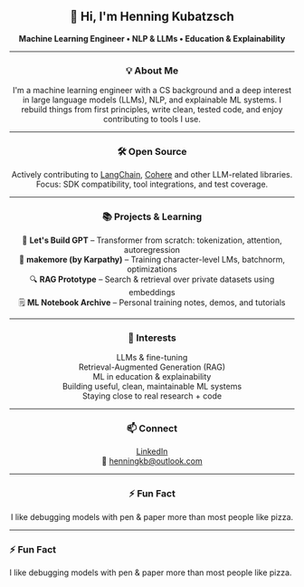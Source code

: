 <div align="center">

## 👋 Hi, I'm Henning Kubatzsch

**Machine Learning Engineer • NLP & LLMs • Education & Explainability**

---

### 💡 About Me

<p align="center">
I'm a machine learning engineer with a CS background and a deep interest in large language models (LLMs), NLP, and explainable ML systems.  
I rebuild things from first principles, write clean, tested code, and enjoy contributing to tools I use.
</p>

---

### 🛠️ Open Source

<p align="center">
Actively contributing to <a href="https://github.com/langchain-ai/langchain">LangChain</a>, <a href="https://github.com/cohere-ai">Cohere</a> and other LLM-related libraries.  
Focus: SDK compatibility, tool integrations, and test coverage.
</p>

---

### 📚 Projects & Learning

<p align="center">

🧠 <strong>Let's Build GPT</strong> – Transformer from scratch: tokenization, attention, autoregression  
🧱 <strong>makemore (by Karpathy)</strong> – Training character-level LMs, batchnorm, optimizations  
🔍 <strong>RAG Prototype</strong> – Search & retrieval over private datasets using embeddings  
🗒️ <strong>ML Notebook Archive</strong> – Personal training notes, demos, and tutorials

</p>

---

### 🧭 Interests

<p align="center">

LLMs & fine-tuning  
Retrieval-Augmented Generation (RAG)  
ML in education & explainability  
Building useful, clean, maintainable ML systems  
Staying close to real research + code

</p>

---

### 📫 Connect

<p align="center">

<a href="https://www.linkedin.com/in/deinlink">LinkedIn</a>  
📧 <a href="mailto:henningkb@outlook.com">henningkb@outlook.com</a>

</p>

---

### ⚡ Fun Fact

<p align="center">
I like debugging models with pen & paper more than most people like pizza.
</p>

</div>


---

### ⚡ Fun Fact

I like debugging models with pen & paper more than most people like pizza.

